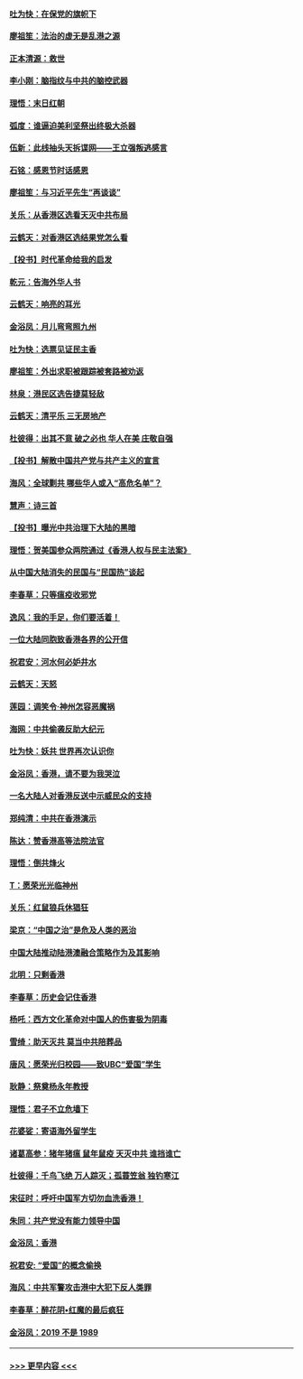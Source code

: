#### [吐为快：在保党的旗帜下](../pages/nsc993/n11691188.md?t=12010033) 
#### [廖祖笙：法治的虚无是乱港之源](../pages/nsc993/n11690605.md?t=12010033) 
#### [正本清源：救世](../pages/nsc993/n11689134.md?t=12010033) 
#### [李小刚：脑指纹与中共的脑控武器](../pages/nsc993/n11688900.md?t=12010033) 
#### [理悟：末日红朝](../pages/nsc993/n11688829.md?t=12010033) 
#### [弧度：谁逼迫美利坚祭出终极大杀器](../pages/nsc993/n11688735.md?t=12010033) 
#### [伍新：此线抽头天拆谍网——王立强叛逃感言](../pages/nsc993/n11687981.md?t=12010033) 
#### [石铭：感恩节时话感恩](../pages/nsc993/n11687568.md?t=12010033) 
#### [廖祖笙：与习近平先生“再谈谈”](../pages/nsc993/n11687005.md?t=12010033) 
#### [关乐：从香港区选看天灭中共布局](../pages/nsc993/n11686647.md?t=12010033) 
#### [云鹤天：对香港区选结果党怎么看](../pages/nsc993/n11686216.md?t=12010033) 
#### [【投书】时代革命给我的启发](../pages/nsc993/n11684287.md?t=12010033) 
#### [乾元：告海外华人书](../pages/nsc993/n11684044.md?t=12010033) 
#### [云鹤天：响亮的耳光](../pages/nsc993/n11684254.md?t=12010033) 
#### [金浴凤：月儿弯弯照九州](../pages/nsc993/n11684231.md?t=12010033) 
#### [吐为快：选票见证民主香](../pages/nsc993/n11684206.md?t=12010033) 
#### [廖祖笙：外出求职被跟踪被套路被劝返](../pages/nsc993/n11683874.md?t=12010033) 
#### [林泉：港民区选告捷莫轻敌](../pages/nsc993/n11683930.md?t=12010033) 
#### [云鹤天：清平乐 三无房地产](../pages/nsc993/n11681521.md?t=12010033) 
#### [杜彼得：出其不意 破之必也 华人在美 庄敬自强](../pages/nsc993/n11679554.md?t=12010033) 
#### [【投书】解散中国共产党与共产主义的宣言](../pages/nsc993/n11679177.md?t=12010033) 
#### [海风：全球剿共 哪些华人或入“高危名单”？](../pages/nsc993/n11678617.md?t=12010033) 
#### [慧声：诗三首](../pages/nsc993/n11678848.md?t=12010033) 
#### [【投书】曝光中共治理下大陆的黑暗](../pages/nsc993/n11678674.md?t=12010033) 
#### [理悟：贺美国参众两院通过《香港人权与民主法案》](../pages/nsc993/n11678104.md?t=12010033) 
#### [从中国大陆消失的民国与“民国热”谈起](../pages/nsc993/n11678075.md?t=12010033) 
#### [李春草：只等瘟疫收邪党](../pages/nsc993/n11677308.md?t=12010033) 
#### [逸风：我的手足，你们要活着！](../pages/nsc993/n11676352.md?t=12010033) 
#### [一位大陆同胞致香港各界的公开信](../pages/nsc993/n11675761.md?t=12010033) 
#### [祝君安：河水何必妒井水](../pages/nsc993/n11675746.md?t=12010033) 
#### [云鹤天：天怒](../pages/nsc993/n11675718.md?t=12010033) 
#### [莲园：调笑令‧神州怎容恶魔祸](../pages/nsc993/n11675648.md?t=12010033) 
#### [海网：中共偷袭反助大纪元](../pages/nsc993/n11673515.md?t=12010033) 
#### [吐为快：妖共 世界再次认识你](../pages/nsc993/n11673506.md?t=12010033) 
#### [金浴凤：香港，请不要为我哭泣](../pages/nsc993/n11673248.md?t=12010033) 
#### [一名大陆人对香港反送中示威民众的支持](../pages/nsc993/n11672615.md?t=12010033) 
#### [郑纯清：中共在香港演示](../pages/nsc993/n11670539.md?t=12010033) 
#### [陈达：赞香港高等法院法官](../pages/nsc993/n11669542.md?t=12010033) 
#### [理悟：倒共烽火](../pages/nsc993/n11668844.md?t=12010033) 
#### [T：愿荣光光临神州](../pages/nsc993/n11668421.md?t=12010033) 
#### [关乐：红鼠狼兵休猖狂](../pages/nsc993/n11668378.md?t=12010033) 
#### [梁京：“中国之治”是危及人类的恶治](../pages/nsc993/n11668328.md?t=12010033) 
#### [中国大陆推动陆港澳融合策略作为及其影响](../pages/nsc993/n11668157.md?t=12010033) 
#### [北明：只剩香港](../pages/nsc993/n11668002.md?t=12010033) 
#### [李春草：历史会记住香港](../pages/nsc993/n11667927.md?t=12010033) 
#### [杨吒：西方文化革命对中国人的伤害极为阴毒](../pages/nsc993/n11664521.md?t=12010033) 
#### [雪绮：助天灭共 莫当中共陪葬品](../pages/nsc993/n11662650.md?t=12010033) 
#### [唐风：愿荣光归校园——致UBC“爱国”学生](../pages/nsc993/n11662194.md?t=12010033) 
#### [耿静：祭奠杨永年教授](../pages/nsc993/n11662514.md?t=12010033) 
#### [理悟：君子不立危墙下](../pages/nsc993/n11662172.md?t=12010033) 
#### [花婆娑：寄语海外留学生](../pages/nsc993/n11662121.md?t=12010033) 
#### [诸葛高参：猪年猪瘟 鼠年鼠疫 天灭中共 谁挡谁亡](../pages/nsc993/n11661980.md?t=12010033) 
#### [杜彼得：千鸟飞绝 万人踪灭；孤蓑笠翁 独钓寒江](../pages/nsc993/n11661170.md?t=12010033) 
#### [宋征时：呼吁中国军方切勿血洗香港！](../pages/nsc993/n11415318.md?t=12010033) 
#### [朱同：共产党没有能力领导中国](../pages/nsc993/n11660421.md?t=12010033) 
#### [金浴凤：香港](../pages/nsc993/n11660419.md?t=12010033) 
#### [祝君安: “爱国”的概念偷换](../pages/nsc993/n11659706.md?t=12010033) 
#### [海风：中共军警攻击港中大犯下反人类罪](../pages/nsc993/n11659632.md?t=12010033) 
#### [李春草：醉花阴•红魔的最后疯狂](../pages/nsc993/n11659287.md?t=12010033) 
#### [金浴凤：2019 不是 1989](../pages/nsc993/n11657663.md?t=12010033) 

----
#### [ >>> 更早内容 <<< ](../indexes/nsc993-earlier.md)
